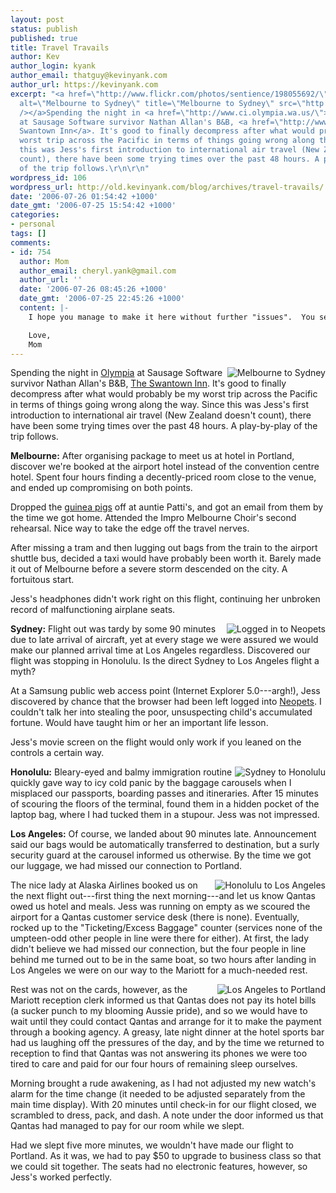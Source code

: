 ```yaml
---
layout: post
status: publish
published: true
title: Travel Travails
author: Kev
author_login: kyank
author_email: thatguy@kevinyank.com
author_url: https://kevinyank.com
excerpt: "<a href=\"http://www.flickr.com/photos/sentience/198055692/\"><img align=\"right\"
  alt=\"Melbourne to Sydney\" title=\"Melbourne to Sydney\" src=\"http://static.flickr.com/66/198055692_571f8da869_m.jpg\"
  /></a>Spending the night in <a href=\"http://www.ci.olympia.wa.us/\">Olympia</a>
  at Sausage Software survivor Nathan Allan's B&B, <a href=\"http://www.swantowninn.com/\">The
  Swantown Inn</a>. It's good to finally decompress after what would probably be my
  worst trip across the Pacific in terms of things going wrong along the way. Since
  this was Jess's first introduction to international air travel (New Zealand doesn't
  count), there have been some trying times over the past 48 hours. A play-by-play
  of the trip follows.\r\n\r\n"
wordpress_id: 106
wordpress_url: http://old.kevinyank.com/blog/archives/travel-travails/
date: '2006-07-26 01:54:42 +1000'
date_gmt: '2006-07-25 15:54:42 +1000'
categories:
- personal
tags: []
comments:
- id: 754
  author: Mom
  author_email: cheryl.yank@gmail.com
  author_url: ''
  date: '2006-07-26 08:45:26 +1000'
  date_gmt: '2006-07-25 22:45:26 +1000'
  content: |-
    I hope you manage to make it here without further "issues".  You seem to have had it all on the first part of your trip.  Of course, missing tram, loosing tickets etc. for awhile, and not setting alarm cannot be put at the feet of the airlines.  Steph says she is never travelling with Kev!  Good luck Jess!!

    Love,
    Mom
---
```

<p><a href="http://www.flickr.com/photos/sentience/198055692/"><img align="right" alt="Melbourne to Sydney" title="Melbourne to Sydney" src="http://static.flickr.com/66/198055692_571f8da869_m.jpg" /></a>Spending the night in <a href="http://www.ci.olympia.wa.us/">Olympia</a> at Sausage Software survivor Nathan Allan's B&B, <a href="http://www.swantowninn.com/">The Swantown Inn</a>. It's good to finally decompress after what would probably be my worst trip across the Pacific in terms of things going wrong along the way. Since this was Jess's first introduction to international air travel (New Zealand doesn't count), there have been some trying times over the past 48 hours. A play-by-play of the trip follows.</p>
<p><a id="more"></a><a id="more-106"></a><strong>Melbourne:</strong> After organising package to meet us at hotel in Portland, discover we're booked at the airport hotel instead of the convention centre hotel. Spent four hours finding a decently-priced room close to the venue, and ended up compromising on both points.</p>
<p>Dropped the <a href="/blog/archives/need-some-cuteness-in-your-life/">guinea pigs</a> off at auntie Patti's, and got an email from them by the time we got home. Attended the Impro Melbourne Choir's second rehearsal. Nice way to take the edge off the travel nerves.</p>
<p>After missing a tram and then lugging out bags from the train to the airport shuttle bus, decided a taxi would have probably been worth it. Barely made it out of Melbourne before a severe storm descended on the city. A fortuitous start.</p>
<p>Jess's headphones didn't work right on this flight, continuing her unbroken record of malfunctioning airplane seats.</p>
<p><a href="http://www.flickr.com/photos/sentience/198055694/"><img align="right" alt="Logged in to Neopets" title="Logged in to Neopets" src="http://static.flickr.com/72/198055694_a7274e3a51_m.jpg" /></a><strong>Sydney:</strong> Flight out was tardy by some 90 minutes due to late arrival of aircraft, yet at every stage we were assured we would make our planned arrival time at Los Angeles regardless. Discovered our flight was stopping in Honolulu. Is the direct Sydney to Los Angeles flight a myth?</p>
<p>At a Samsung public web access point (Internet Explorer 5.0---argh!), Jess discovered by chance that the browser had been left logged into <a href="http://www.neopets.com/">Neopets</a>. I couldn't talk her into stealing the poor, unsuspecting child's accumulated fortune. Would have taught him or her an important life lesson.</p>
<p>Jess's movie screen on the flight would only work if you leaned on the controls a certain way.</p>
<p><a href="http://www.flickr.com/photos/sentience/198055695/"><img align="right" alt="Sydney to Honolulu" title="Sydney to Honolulu" src="http://static.flickr.com/68/198055695_087d867ee2_m.jpg" /></a><strong>Honolulu:</strong> Bleary-eyed and balmy immigration routine quickly gave way to icy cold panic by the baggage carousels when I misplaced our passports, boarding passes and itineraries. After 15 minutes of scouring the floors of the terminal, found them in a hidden pocket of the laptop bag, where I had tucked them in a stupour. Jess was not impressed.</p>
<p><strong>Los Angeles:</strong> Of course, we landed about 90 minutes late. Announcement said our bags would be automatically transferred to destination, but a surly security guard at the carousel informed us otherwise. By the time we got our luggage, we had missed our connection to Portland.</p>
<p><a href="http://www.flickr.com/photos/sentience/198055696/"><img align="right" alt="Honolulu to Los Angeles" title="Honolulu to Los Angeles" src="http://static.flickr.com/65/198055696_20599be6fc_m.jpg" /></a>The nice lady at Alaska Airlines booked us on the next flight out---first thing the next morning---and let us know Qantas owed us hotel and meals. Jess was running on empty as we scoured the airport for a Qantas customer service desk (there is none). Eventually, rocked up to the "Ticketing/Excess Baggage" counter (services none of the umpteen-odd other people in line were there for either). At first, the lady didn't believe we had missed our connection, but the four people in line behind me turned out to be in the same boat, so two hours after landing in Los Angeles we were on our way to the Mariott for a much-needed rest.</p>
<p><a href="http://www.flickr.com/photos/sentience/198055697/"><img align="right" alt="Los Angeles to Portland" title="Los Angeles to Portland" src="http://static.flickr.com/78/198055697_bea7c4877c_m.jpg" /></a>Rest was not on the cards, however, as the Mariott reception clerk informed us that Qantas does not pay its hotel bills (a sucker punch to my blooming Aussie pride), and so we would have to wait until they could contact Qantas and arrange for it to make the payment through a booking agency. A greasy, late night dinner at the hotel sports bar had us laughing off the pressures of the day, and by the time we returned to reception to find that Qantas was not answering its phones we were too tired to care and paid for our four hours of remaining sleep ourselves.</p>
<p>Morning brought a rude awakening, as I had not adjusted my new watch's alarm for the time change (it needed to be adjusted separately from the main time display). With 20 minutes until check-in for our flight closed, we scrambled to dress, pack, and dash. A note under the door informed us that Qantas had managed to pay for our room while we slept.</p>
<p>Had we slept five more minutes, we wouldn't have made our flight to Portland. As it was, we had to pay $50 to upgrade to business class so that we could sit together. The seats had no electronic features, however, so Jess's worked perfectly.</p>
